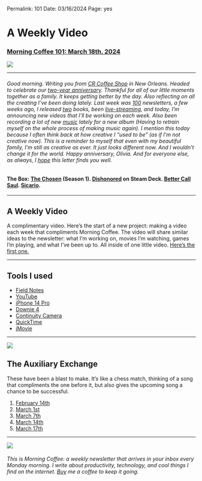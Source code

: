 
Permalink: 101
Date: 03/16/2024
Page: yes

# A Weekly Video

### [Morning Coffee 101: March 18th, 2024](https://nashp.com/101)

![](https://i.imgur.com/I9QTsPC.jpg)

---- 

###### Good morning. Writing you from [CR Coffee Shop](https://www.crcoffeenola.com/) in New Orleans. Headed to celebrate our [two-year anniversary](https://youtu.be/pWxk3XCzQbo?si=iOvcQkbj7SX83bVO). Thankful for all of our little moments together as a family. It keeps getting better by the day. Also reflecting on all the creating I’ve been doing lately. Last week was [100](https://nashp.com/100) newsletters, a few weeks ago, I released [two](https://www.amazon.com/dp/B0CQQG3JCF?binding=paperback&ref=dbs_dp_awt_sb_pc_tpbk) books, been [live-streaming](https://nashp.com/gg), and today, I’m announcing new videos that I’ll be working on each week. Also been recording a lot of new [music](https://nashp.com/music) lately for a new album (Having to retrain myself on the whole process of making music again). I mention this today because I often think back at how creative I “used to be” (as if I’m not creative now). This is a reminder to myself that even with my beautiful family, I’m still as creative as ever. It just looks different now. And I wouldn’t change it for the world. Happy anniversary, Olivia. And for everyone else, as always, I [hope](mailto:nashp@me.com) this letter finds you well.

#### The Box: [The Chosen](https://thechosen.tv/en-us) (Season 1). [Dishonored](https://store.steampowered.com/app/205100/Dishonored/) on Steam Deck. [Better Call Saul](https://www.rottentomatoes.com/tv/better_call_saul). [Sicario](https://www.lionsgate.com/movies/sicario).

---- 

## A Weekly Video

A complimentary video. Here’s the start of a new project: making a video each week that compliments Morning Coffee. The video will share similar ideas to the newsletter: what I’m working on, movies I’m watching, games I’m playing, and what I’ve been up to. All inside of one little video. [Here’s the first one.](https://youtu.be/LLbhuYHSSao?si=AMgYbhx-UvACl-iW)

---- 

## Tools I used

- [Field Notes](https://fieldnotesbrand.com/)
- [YouTube](https://youtube.com/)
- [iPhone 14 Pro](https://www.apple.com/iphone/)
- [Downie 4](https://software.charliemonroe.net/downie/)
- [Continuity Camera](https://support.apple.com/guide/mac-help/use-iphone-as-a-webcam-mchl77879b8a/mac)
- [QuickTime](https://support.apple.com/guide/quicktime-player/welcome/mac)
- [iMovie](https://www.apple.com/in/imovie/)

---- 

![](https://imgur.com/gLSByMO.jpg)

## The Auxiliary Exchange

These have been a blast to make. It’s like a chess match, thinking of a song that compliments the one before it, but also gives the upcoming song a chance to be successful. 

1. [February 14th](https://music.apple.com/us/playlist/the-auxiliary-exchange-1/pl.u-oZylKLgsR8KmKP)
2. [March 1st](https://music.apple.com/us/playlist/the-auxiliary-exchange-2/pl.u-oZylK4aTR8KmKP)
3. [March 7th](https://music.apple.com/us/playlist/the-auxiliary-exchange-3/pl.u-NpXmD63tm29J9v)
4. [March 14th](https://music.apple.com/us/playlist/the-auxiliary-exchange-4/pl.u-oZylKAlTR8KmKP)
5. [March 17th](https://music.apple.com/us/playlist/the-auxiliary-exchange-5/pl.u-NpXmDy4Tm29J9v)

---- 

![](https://i.imgur.com/MwejBou.jpg)

###### This is Morning Coffee: a weekly newsletter that arrives in your inbox every Monday morning. I write about productivity, technology, and cool things I find on the internet. [Buy](https://buy.stripe.com/fZe4jqd135LRc4U4gj) me a coffee to keep it going.
